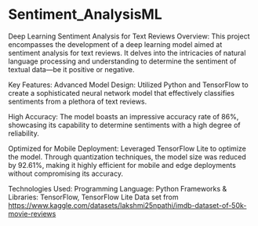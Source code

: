 # Sentiment_AnalysisML
Deep Learning Sentiment Analysis for Text Reviews
Overview:
This project encompasses the development of a deep learning model aimed at sentiment analysis for text reviews. It delves into the intricacies of natural language processing and understanding to determine the sentiment of textual data—be it positive or negative.

Key Features:
Advanced Model Design: Utilized Python and TensorFlow to create a sophisticated neural network model that effectively classifies sentiments from a plethora of text reviews.

High Accuracy: The model boasts an impressive accuracy rate of 86%, showcasing its capability to determine sentiments with a high degree of reliability.

Optimized for Mobile Deployment: Leveraged TensorFlow Lite to optimize the model. Through quantization techniques, the model size was reduced by 92.61%, making it highly efficient for mobile and edge deployments without compromising its accuracy.

Technologies Used:
Programming Language: Python
Frameworks & Libraries: TensorFlow, TensorFlow Lite
Data set from https://www.kaggle.com/datasets/lakshmi25npathi/imdb-dataset-of-50k-movie-reviews
